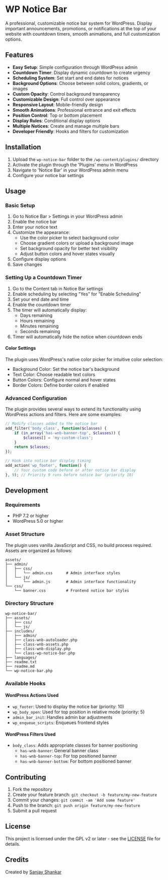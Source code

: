 # WP Notice Bar

A professional, customizable notice bar system for WordPress. Display important announcements, promotions, or notifications at the top of your website with countdown timers, smooth animations, and full customization options.

## Features

- **Easy Setup**: Simple configuration through WordPress admin
- **Countdown Timer**: Display dynamic countdown to create urgency
- **Scheduling System**: Set start and end dates for notices
- **Background Options**: Choose between solid colors, gradients, or images
- **Custom Opacity**: Control background transparency
- **Customizable Design**: Full control over appearance
- **Responsive Layout**: Mobile-friendly design
- **Smooth Animations**: Professional entrance and exit effects
- **Position Control**: Top or bottom placement
- **Display Rules**: Conditional display options
- **Multiple Notices**: Create and manage multiple bars
- **Developer Friendly**: Hooks and filters for customization

## Installation

1. Upload the `wp-notice-bar` folder to the `/wp-content/plugins/` directory
2. Activate the plugin through the 'Plugins' menu in WordPress
3. Navigate to 'Notice Bar' in your WordPress admin menu
4. Configure your notice bar settings

## Usage

### Basic Setup

1. Go to Notice Bar > Settings in your WordPress admin
2. Enable the notice bar
3. Enter your notice text
4. Customize the appearance:
   - Use the color picker to select background color
   - Choose gradient colors or upload a background image
   - Set background opacity for better text visibility
   - Adjust button colors and hover states visually
5. Configure display options
6. Save changes

### Setting Up a Countdown Timer

1. Go to the Content tab in Notice Bar settings
2. Enable scheduling by selecting "Yes" for "Enable Scheduling"
3. Set your end date and time
4. Enable the countdown timer
5. The timer will automatically display:
   - Days remaining
   - Hours remaining
   - Minutes remaining
   - Seconds remaining
6. Timer will automatically hide the notice when countdown ends

#### Color Settings

The plugin uses WordPress's native color picker for intuitive color selection:
- Background Color: Set the notice bar's background
- Text Color: Choose readable text colors
- Button Colors: Configure normal and hover states
- Border Colors: Define border colors if enabled

### Advanced Configuration

The plugin provides several ways to extend its functionality using WordPress actions and filters. Here are some examples:

```php
// Modify classes added to the notice bar
add_filter('body_class', function($classes) {
    if (in_array('has-wnb-banner-top', $classes)) {
        $classes[] = 'my-custom-class';
    }
    return $classes;
});

// Hook into notice bar display timing
add_action('wp_footer', function() {
    // Your custom code before or after notice bar display
}, 9); // Priority 9 runs before notice bar (priority 10)
```

## Development

### Requirements

- PHP 7.2 or higher
- WordPress 5.0 or higher

### Asset Structure

The plugin uses vanilla JavaScript and CSS, no build process required. Assets are organized as follows:

```
assets/
├── admin/
│   ├── css/
│   │   └── admin.css      # Admin interface styles
│   └── js/
│       └── admin.js       # Admin interface functionality
└── css/
    └── banner.css         # Frontend notice bar styles
```

### Directory Structure

```
wp-notice-bar/
├── assets/
│   ├── css/
│   └── js/
├── includes/
│   ├── admin/
│   ├── class-wnb-autoloader.php
│   ├── class-wnb-assets.php
│   ├── class-wnb-display.php
│   └── class-wp-notice-bar.php
├── languages/
├── readme.txt
├── readme.md
└── wp-notice-bar.php
```

### Available Hooks

#### WordPress Actions Used

- `wp_footer`: Used to display the notice bar (priority: 10)
- `wp_body_open`: Used for top position in relative mode (priority: 5)
- `admin_bar_init`: Handles admin bar adjustments
- `wp_enqueue_scripts`: Enqueues frontend styles

#### WordPress Filters Used

- `body_class`: Adds appropriate classes for banner positioning
  - `has-wnb-banner`: General banner class
  - `has-wnb-banner-top`: For top positioned banner
  - `has-wnb-banner-bottom`: For bottom positioned banner

## Contributing

1. Fork the repository
2. Create your feature branch: `git checkout -b feature/my-new-feature`
3. Commit your changes: `git commit -am 'Add some feature'`
4. Push to the branch: `git push origin feature/my-new-feature`
5. Submit a pull request

## License

This project is licensed under the GPL v2 or later - see the [LICENSE](LICENSE) file for details.

## Credits

Created by [Sanjay Shankar](https://sanjayshankar.me)
